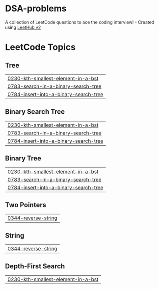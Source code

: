 # DSA-problems
A collection of LeetCode questions to ace the coding interview! - Created using [LeetHub v2](https://github.com/arunbhardwaj/LeetHub-2.0)

<!---LeetCode Topics Start-->
# LeetCode Topics
## Tree
|  |
| ------- |
| [0230-kth-smallest-element-in-a-bst](https://github.com/tathagata125/DSA-problems/tree/master/0230-kth-smallest-element-in-a-bst) |
| [0783-search-in-a-binary-search-tree](https://github.com/tathagata125/DSA-problems/tree/master/0783-search-in-a-binary-search-tree) |
| [0784-insert-into-a-binary-search-tree](https://github.com/tathagata125/DSA-problems/tree/master/0784-insert-into-a-binary-search-tree) |
## Binary Search Tree
|  |
| ------- |
| [0230-kth-smallest-element-in-a-bst](https://github.com/tathagata125/DSA-problems/tree/master/0230-kth-smallest-element-in-a-bst) |
| [0783-search-in-a-binary-search-tree](https://github.com/tathagata125/DSA-problems/tree/master/0783-search-in-a-binary-search-tree) |
| [0784-insert-into-a-binary-search-tree](https://github.com/tathagata125/DSA-problems/tree/master/0784-insert-into-a-binary-search-tree) |
## Binary Tree
|  |
| ------- |
| [0230-kth-smallest-element-in-a-bst](https://github.com/tathagata125/DSA-problems/tree/master/0230-kth-smallest-element-in-a-bst) |
| [0783-search-in-a-binary-search-tree](https://github.com/tathagata125/DSA-problems/tree/master/0783-search-in-a-binary-search-tree) |
| [0784-insert-into-a-binary-search-tree](https://github.com/tathagata125/DSA-problems/tree/master/0784-insert-into-a-binary-search-tree) |
## Two Pointers
|  |
| ------- |
| [0344-reverse-string](https://github.com/tathagata125/DSA-problems/tree/master/0344-reverse-string) |
## String
|  |
| ------- |
| [0344-reverse-string](https://github.com/tathagata125/DSA-problems/tree/master/0344-reverse-string) |
## Depth-First Search
|  |
| ------- |
| [0230-kth-smallest-element-in-a-bst](https://github.com/tathagata125/DSA-problems/tree/master/0230-kth-smallest-element-in-a-bst) |
<!---LeetCode Topics End-->